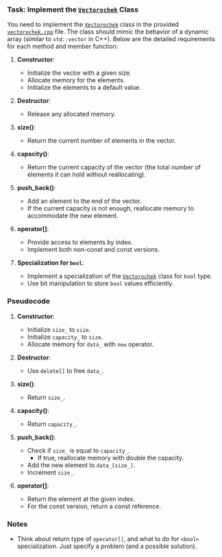 ### Task: Implement the [`Vectorochek`](vectorochek.cpp#L5 "Go to definition") Class

You need to implement the [`Vectorochek`](vectorochek.cpp#L5 "Go to definition") class in the provided [`vectorochek.cpp`](vectorochek.cpp "vectorochek.cpp") file. The class should mimic the behavior of a dynamic array (similar to `std::vector` in C++). Below are the detailed requirements for each method and member function:

1. **Constructor**:
   - Initialize the vector with a given size.
   - Allocate memory for the elements.
   - Initialize the elements to a default value.

2. **Destructor**:
   - Release any allocated memory.

3. **size()**:
   - Return the current number of elements in the vector.

4. **capacity()**:
   - Return the current capacity of the vector (the total number of elements it can hold without reallocating).

5. **push_back()**:
   - Add an element to the end of the vector.
   - If the current capacity is not enough, reallocate memory to accommodate the new element.

6. **operator[]**:
   - Provide access to elements by index.
   - Implement both non-const and const versions.

7. **Specialization for `bool`**:
   - Implement a specialization of the [`Vectorochek`](vectorochek.cpp#L5 "Go to definition") class for `bool` type.
   - Use bit manipulation to store `bool` values efficiently.

### Pseudocode

1. **Constructor**:
   - Initialize `size_` to `size`.
   - Initialize `capacity_` to `size`.
   - Allocate memory for `data_` with `new` operator.

2. **Destructor**:
   - Use `delete[]` to free `data_`.

3. **size()**:
   - Return `size_`.

4. **capacity()**:
   - Return `capacity_`.

5. **push_back()**:
   - Check if `size_` is equal to `capacity_`.
     - If true, reallocate memory with double the capacity.
   - Add the new element to `data_[size_]`.
   - Increment `size_`.

6. **operator[]**:
   - Return the element at the given index.
   - For the const version, return a const reference.

### Notes

- Think about return type of `operator[]`, and what to do for `<bool>` specialization. Just specify a problem (and a possible solution).